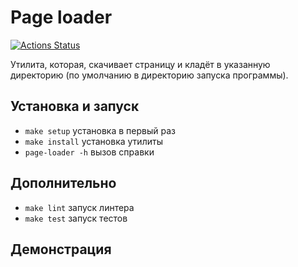 # Page loader

[![Actions Status](https://github.com/bondiano/js-testing-project-lvl1/workflows/hexlet-check/badge.svg)](https://github.com/bondiano/js-testing-project-lvl1/actions)

Утилита, которая, скачивает страницу и кладёт в указанную директорию (по умолчанию в директорию запуска программы).

## Установка и запуск

* `make setup` установка в первый раз
* `make install` установка утилиты
* `page-loader -h` вызов справки

## Дополнительно

* `make lint` запуск линтера
* `make test` запуск тестов

## Демонстрация
